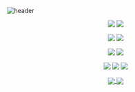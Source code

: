 ![header](https://capsule-render.vercel.app/api?type=waving&height=180&color=0:FF8383,100:9ED1FF&fontColor=FFFFFF&text=Hello%20There!%20😄&fontSize=50&fontAlignY=36)

<p align="center">
  <img src="https://img.shields.io/badge/html5-E34F26?style=flat&logo=html5&logoColor=white">
  <img src="https://img.shields.io/badge/css3-1572B6?style=flat&logo=css3&logoColor=white">
</p>

<p align="center">
  <img src="https://img.shields.io/badge/javascript-F7DF1E?style=flat&logo=javascript&logoColor=white">
  <img src="https://img.shields.io/badge/typescript-3178C6?style=flat&logo=typescript&logoColor=white">
</p>

<p align="center">
  <img src="https://img.shields.io/badge/react-61DAFB?style=flat&logo=react&logoColor=white">
  <img src="https://img.shields.io/badge/next-000000?style=flat&logo=next&logoColor=white">
</p>

<p align="center">
  <img src="https://img.shields.io/badge/git-F05032?style=flat&logo=git&logoColor=white">
  <img src="https://img.shields.io/badge/mongodb-47A248?style=flat&logo=mongodb&logoColor=white">
  <img src="https://img.shields.io/badge/express-000000?style=flat&logo=express&logoColor=white">
</p>


<p align="center">
  <a href="https://github.com/kangmin01">
    <img align="center" src="https://github-readme-stats.vercel.app/api?username=kangmin01&hide_rank=true&show_icons=true&hide=stars,issues&theme=dracula&line_height=30" />
  </a>
  <a href="https://github.com/kangmin01">
    <img align="center" src="https://github-readme-stats.vercel.app/api/top-langs/?username=kangmin01&layout=compact&theme=dracula" />
  </a>
</p>
